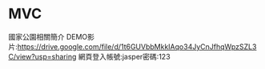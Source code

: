 # MVC
國家公園相關簡介
DEMO影片:https://drive.google.com/file/d/1t6GUVbbMkkIAqo34JyCnJfhqWpzSZL3C/view?usp=sharing
網頁登入帳號:jasper密碼:123
